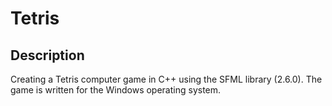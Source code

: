 # Tetris

## Description

Creating a Tetris computer game in C++ using the SFML library (2.6.0). The game is written for the Windows operating system.